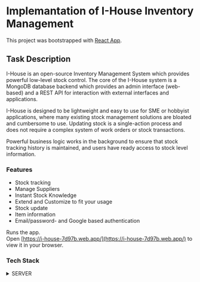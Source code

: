 # Implemantation of I-House Inventory Management

This project was bootstrapped with [ React App](https://github.com/facebook/create-react-app).

## Task Description

I-House is an open-source Inventory Management System which provides powerful low-level stock control. The core of the I-House system is a MongoDB database backend which provides an admin interface (web-based) and a REST API for interaction with external interfaces and applications.

I-House is designed to be lightweight and easy to use for SME or hobbyist applications, where many existing stock management solutions are bloated and cumbersome to use. Updating stock is a single-action process and does not require a complex system of work orders or stock transactions.

Powerful business logic works in the background to ensure that stock tracking history is maintained, and users have ready access to stock level information.

### Features

- Stock tracking
- Manage Suppliers
- Instant Stock Knowledge
- Extend and Customize to fit your usage
- Stock update
- Item information
- Email/password- and Google based authentication

Runs the app.\
Open [https://i-house-7d97b.web.app/](https://i-house-7d97b.web.app/) to view it in your browser.

### Tech Stack

<details>
    <summary>SERVER</summary>
    <summary> express </summary>
        * Node JS
        * CORS
        * Middleware
        * JWT (JSON Web Token)
        * env
    <summary>CLIENT</summary>
        * React
        * React router
        * Bootstrap
        * React Bootstrap
        * React Awesome
        * React Toastify
        * Axios

    <summary>AUTHENTICATION</summary>
        * Firebase
        * React-firebase-hooks
        * env
    <summary>DATABASE</summary>
        * Atlas
        * Mongodb
        * env
</details>
